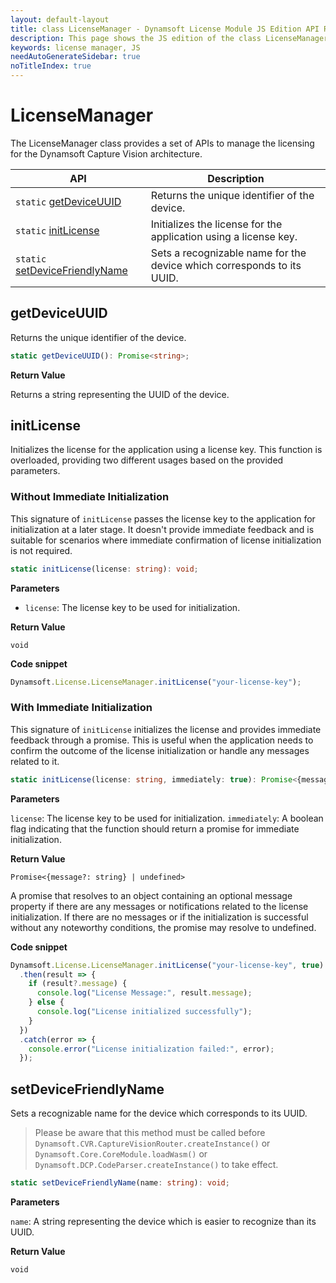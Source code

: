 ```yaml
---
layout: default-layout
title: class LicenseManager - Dynamsoft License Module JS Edition API Reference
description: This page shows the JS edition of the class LicenseManager in Dynamsoft License Module.
keywords: license manager, JS
needAutoGenerateSidebar: true
noTitleIndex: true
---
```

<!--v3.0.20--Updated on 11/23/2023-->

# LicenseManager

The LicenseManager class provides a set of APIs to manage the licensing for the Dynamsoft Capture Vision architecture.

| API                                                      | Description                                                            |
| -------------------------------------------------------- | ---------------------------------------------------------------------- |
| `static` [getDeviceUUID](#getdeviceuuid)                 | Returns the unique identifier of the device.                           |
| `static` [initLicense](#initlicense)                     | Initializes the license for the application using a license key.       |
| `static` [setDeviceFriendlyName](#setdevicefriendlyname) | Sets a recognizable name for the device which corresponds to its UUID. |

## getDeviceUUID

Returns the unique identifier of the device.

```typescript
static getDeviceUUID(): Promise<string>;
```

**Return Value**

Returns a string representing the UUID of the device.

## initLicense

Initializes the license for the application using a license key. This function is overloaded, providing two different usages based on the provided parameters.

### Without Immediate Initialization

This signature of `initLicense` passes the license key to the application for initialization at a later stage. It doesn't provide immediate feedback and is suitable for scenarios where immediate confirmation of license initialization is not required.

```typescript
static initLicense(license: string): void;
```

**Parameters**

* `license`: The license key to be used for initialization.

**Return Value**

`void`

**Code snippet**

```javascript
Dynamsoft.License.LicenseManager.initLicense("your-license-key");
```

### With Immediate Initialization

This signature of `initLicense` initializes the license and provides immediate feedback through a promise. This is useful when the application needs to confirm the outcome of the license initialization or handle any messages related to it.

```typescript
static initLicense(license: string, immediately: true): Promise<{message?: string} | undefined>;
```

**Parameters**

`license`: The license key to be used for initialization.
`immediately`: A boolean flag indicating that the function should return a promise for immediate initialization.

**Return Value**

`Promise<{message?: string} | undefined>`

A promise that resolves to an object containing an optional message property if there are any messages or notifications related to the license initialization. If there are no messages or if the initialization is successful without any noteworthy conditions, the promise may resolve to undefined.

**Code snippet**

```javascript
Dynamsoft.License.LicenseManager.initLicense("your-license-key", true)
  .then(result => {
    if (result?.message) {
      console.log("License Message:", result.message);
    } else {
      console.log("License initialized successfully");
    }
  })
  .catch(error => {
    console.error("License initialization failed:", error);
  });
```

## setDeviceFriendlyName

Sets a recognizable name for the device which corresponds to its UUID. 

> Please be aware that this method must be called before `Dynamsoft.CVR.CaptureVisionRouter.createInstance()` or `Dynamsoft.Core.CoreModule.loadWasm()` or `Dynamsoft.DCP.CodeParser.createInstance()` to take effect.

```typescript
static setDeviceFriendlyName(name: string): void;
```

**Parameters**

`name`: A string representing the device which is easier to recognize than its UUID. 

**Return Value**

`void`
